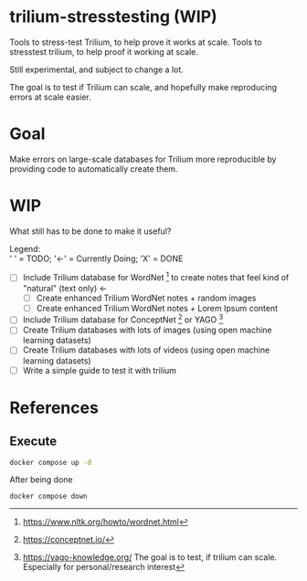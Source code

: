 # trilium-stresstesting (WIP)
Tools to stress-test Trilium, to help prove it works at scale.
Tools to stresstest trilium, to help proof it working at scale.

Still experimental, and subject to change a lot.

The goal is to test if Trilium can scale, and hopefully make reproducing errors at scale easier.

# Goal
Make errors on large-scale databases for Trilium more reproducible by providing code to automatically create them.

# WIP
What still has to be done to make it useful?

Legend:  
' ' = TODO; '<-' = Currently Doing; 'X' = DONE

- [ ] Include Trilium database for WordNet [^1] to create notes that feel kind of "natural" (text only) <-
  - [ ] Create enhanced Trilium WordNet notes + random images  
  - [ ] Create enhanced Trilium WordNet notes + Lorem Ipsum content  
- [ ] Include Trilium database for ConceptNet [^2] or YAGO [^3]
- [ ] Create Trilium databases with lots of images (using open machine learning datasets)
- [ ] Create Trilium databases with lots of videos (using open machine learning datasets)
- [ ] Write a simple guide to test it with trilium

# References
[^1]: https://www.nltk.org/howto/wordnet.html
[^2]: https://conceptnet.io/
[^3]: https://yago-knowledge.org/
The goal is to test, if trilium can scale. Especially for personal/research interest

## Execute
```bash
docker compose up -d
```

After being done
```
docker compose down
```
